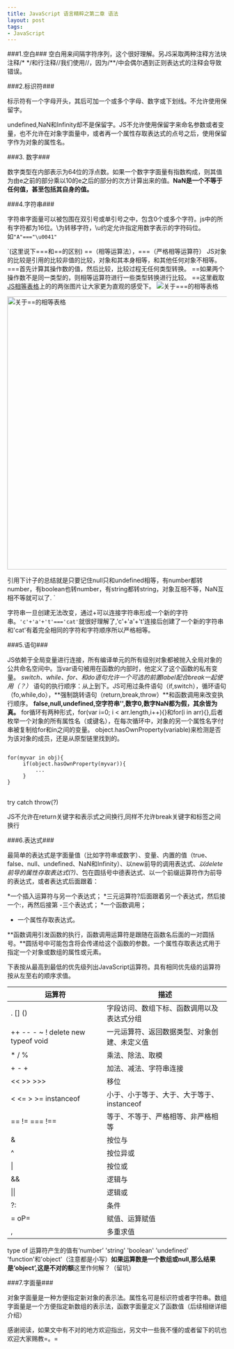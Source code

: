 ```yaml
--- 
title: JavaScript 语言精粹之第二章 语法
layout: post
tags:
- JavaScript 
---
```

###1.空白###
  空白用来间隔字符序列，这个很好理解。另JS采取两种注释方法块注释/* */和行注释//我们使用//，因为/**/中会偶尔遇到正则表达式的注释会导致错误。

###2.标识符###

标示符有一个字母开头，其后可加一个或多个字母、数字或下划线。不允许使用保留字。

undefined,NaN和Infinity却不是保留字。JS不允许使用保留字来命名参数或者变量，也不允许在对象字面量中，或者再一个属性存取表达式的点号之后，使用保留字作为对象的属性名。

###3. 数字###

数字类型在内部表示为64位的浮点数。如果一个数字字面量有指数构成，则其值为由e之前的部分乘以10的e之后的部分的次方计算出来的值。**NaN是一个不等于任何值，甚至包括其自身的值。**

###4.字符串###

字符串字面量可以被包围在双引号或单引号之中，包含0个或多个字符。js中的所有字符都为16位。\为转移字符，\u约定允许指定用数字表示的字符码位。如`"A"==="\u0041"`

`(这里说下===和==的区别)
 ==（相等运算法），===（严格相等运算符）
JS对象的比较是引用的比较非值的比较，对象和其本身相等，和其他任何对象不相等。
===首先计算其操作数的值，然后比较，比较过程无任何类型转换。
==如果两个操作数不是同一类型的，则相等运算符进行一些类型转换进行比较。
==这里截取<a href="http://dorey.github.io/JavaScript-Equality-Table/">JS相等表格</a>上的的两张图片让大家更为直观的感受下。
<img src="http://htmljs.b0.upaiyun.com/uploads/1396461120383-2.png" alt="关于===的相等表格">


<img src="http://htmljs.b0.upaiyun.com/uploads/1396464279990-1.png" alt="关于==的相等表格" style="width:625px;">

引用下<a src="http://weibo.com/p/1005051196343093/weibofrom=page_100505&mod=TAB#1396461297438">计子</a>的总结就是只要记住null只和undefined相等，有number都转number，有boolean也转number，有string都转string，对象互相不等，NaN互相不等就可以了.
`

字符串一旦创建无法改变，通过+可以连接字符串形成一个新的字符串。`'c'+'a'+'t'==='cat'`就很好理解了,'c'+'a'+'t'连接后创建了一个新的字符串和'cat'有着完全相同的字符和字符顺序所以严格相等。

###5.语句###

JS依赖于全局变量进行连接，所有编译单元的所有级别对象都被抛入全局对象的公共命名空间中。当var语句被用在函数的内部时，他定义了这个函数的私有变量。
*switch、while、for、和do语句允许一个可选的前置label配合break一起使用（？）*
语句的执行顺序：从上到下。JS可用过条件语句（if,switch），循环语句（fo,while,do），**强制跳转语句（return,break,throw）**和函数调用来改变执行顺序。
**false,null,undefined,空字符串'',数字0,数字NaN都为假，其余皆为真。**
for循环有两种形式，for(var i=0; i < arr.length,i++){}和for(i in arr){},后者枚举一个对象的所有属性名（或键名），在每次循环中，对象的另一个属性名字付串被复制给for和in之间的变量。
object.hasOwnProperty(variable)来检测是否为该对象的成员，还是从原型链里找到的。

<pre><code>
for(myvar in obj){
     if(object.hasOwnProperty(myvar)){
         ...
     }
}
</code>
</pre>

try catch throw(?)

JS不允许在return关键字和表示式之间换行,同样不允许break关键字和标签之间换行

###6.表达式###


最简单的表达式是字面量值（比如字符串或数字）、变量、内置的值（true、false、null、undefined、NaN和Infinity）、以new前导的调用表达式、*以delete前导的属性存取表达式(?)*、包在圆括号中德表达式、以一个前缀运算符作为前导的表达式，或者表达式后面跟着：

*一个插入运算符与另一个表达式； 
*三元运算符?后面跟着另一个表达式，然后接一个:，再然后接第 -三个表达式；
*一个函数调用；
* 一个属性存取表达式。


**函数调用引发函数的执行，函数调用运算符是跟随在函数名后面的一对圆括号。**圆括号中可能包含将会传递给这个函数的参数。一个属性存取表达式用于指定一个对象或数组的属性或元素。


下表按从最高到最低的优先级列出JavaScript运算符。具有相同优先级的运算符按从左至右的顺序求值。

运算符|描述
------|------
. [] ()|字段访问、数组下标、函数调用以及表达式分组
++ -- - ~ ! delete new typeof void	|一元运算符、返回数据类型、对象创建、未定义值
* / %	|乘法、除法、取模
+ - +	|加法、减法、字符串连接
<< >> >>>	|移位
< <= > >= instanceof	|小于、小于等于、大于、大于等于、instanceof
== != === !==	|等于、不等于、严格相等、非严格相等
&	|按位与
^	|按位异或
\|	|按位或
&&|	逻辑与
\|\|	|逻辑或
?:     |条件
= oP=	|赋值、运算赋值
,	|多重求值


type of 运算符产生的值有‘number’ 'string' 'boolean' 'undefined' 'function'和'object'（注意都是小写）**如果运算数是一个数组或null,那么结果是‘object’,这是不对的额**这里作何解？（留坑）

###7.字面量###

对象字面量是一种方便指定新对象的表示法。属性名可是标识符或者字符串。数组字面量是一个方便指定新数组的表示法，函数字面量定义了函数值（后续相继详细介绍）


感谢阅读，如果文中有不对的地方欢迎指出，另文中一些我不懂的或者留下的坑也欢迎大家赐教=。= 

  
 